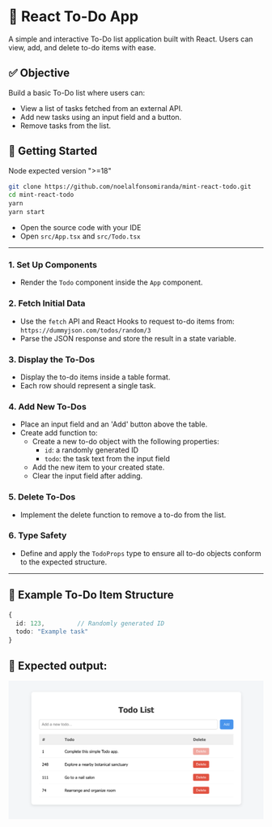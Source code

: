 # 📝 React To-Do App

A simple and interactive To-Do list application built with React. Users can view, add, and delete to-do items with ease.

## ✅ Objective

Build a basic To-Do list where users can:
- View a list of tasks fetched from an external API.
- Add new tasks using an input field and a button.
- Remove tasks from the list.

## 🚀 Getting Started

Node expected version ">=18"

```bash
git clone https://github.com/noelalfonsomiranda/mint-react-todo.git
cd mint-react-todo
yarn
yarn start
```

- Open the source code with your IDE
- Open `src/App.tsx` and `src/Todo.tsx`

---

### 1. Set Up Components
- Render the `Todo` component inside the `App` component.

### 2. Fetch Initial Data
- Use the `fetch` API and React Hooks to request to-do items from:  
  `https://dummyjson.com/todos/random/3`
- Parse the JSON response and store the result in a state variable.

### 3. Display the To-Dos
- Display the to-do items inside a table format.
- Each row should represent a single task.

### 4. Add New To-Dos
- Place an input field and an 'Add' button above the table.
- Create add function to:
  - Create a new to-do object with the following properties:
    - `id`: a randomly generated ID
    - `todo`: the task text from the input field
  - Add the new item to your created state.
  - Clear the input field after adding.

### 5. Delete To-Dos
- Implement the delete function to remove a to-do from the list.

### 6. Type Safety
- Define and apply the `TodoProps` type to ensure all to-do objects conform to the expected structure.

---

## 🧱 Example To-Do Item Structure

```ts
{
  id: 123,         // Randomly generated ID
  todo: "Example task"
}
```

## 🎉 Expected output:
![Alt ss](https://raw.githubusercontent.com/noelalfonsomiranda/mint-react-todo/refs/heads/main/public/ss.png)
